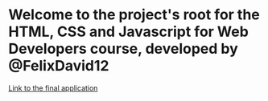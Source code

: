 # Welcome to the project's root for the HTML, CSS and Javascript for Web Developers course, developed by @FelixDavid12

[Link to the final application](https://felixdavid12.github.io/HTML-CSS-and-Javascript-for-Web-Developers/module5-solution)
